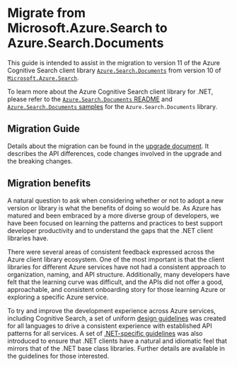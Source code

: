 # Migrate from Microsoft.Azure.Search to Azure.Search.Documents

This guide is intended to assist in the migration to version 11 of the Azure Cognitive Search client library [`Azure.Search.Documents`](https://www.nuget.org/packages/Azure.Search.Documents/) from version 10 of [`Microsoft.Azure.Search`](https://www.nuget.org/packages/Microsoft.Azure.Search/).

To learn more about the Azure Cognitive Search client library for .NET, please refer to the [`Azure.Search.Documents` README](https://github.com/Azure/azure-sdk-for-net/blob/master/sdk/search/README.md) and [`Azure.Search.Documents` samples](https://github.com/Azure/azure-sdk-for-net/tree/master/sdk/search/Azure.Search.Documents/samples) for the `Azure.Search.Documents` library.

## Migration Guide
Details about the migration can be found in the [upgrade document](https://docs.microsoft.com/azure/search/search-dotnet-sdk-migration-version-11). It describes the API differences, code changes involved in the upgrade and the breaking changes.

## Migration benefits

A natural question to ask when considering whether or not to adopt a new version or library is what the benefits of doing so would be. As Azure has matured and been embraced by a more diverse group of developers, we have been focused on learning the patterns and practices to best support developer productivity and to understand the gaps that the .NET client libraries have.

There were several areas of consistent feedback expressed across the Azure client library ecosystem. One of the most important is that the client libraries for different Azure services have not had a consistent approach to organization, naming, and API structure. Additionally, many developers have felt that the learning curve was difficult, and the APIs did not offer a good, approachable, and consistent onboarding story for those learning Azure or exploring a specific Azure service.

To try and improve the development experience across Azure services, including Cognitive Search, a set of uniform [design guidelines](https://azure.github.io/azure-sdk/general_introduction.html) was created for all languages to drive a consistent experience with established API patterns for all services. A set of [.NET-specific guidelines](https://azure.github.io/azure-sdk/dotnet_introduction.html) was also introduced to ensure that .NET clients have a natural and idiomatic feel that mirrors that of the .NET base class libraries. Further details are available in the guidelines for those interested.
